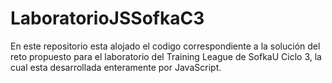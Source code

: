 # LaboratorioJSSofkaC3
En este repositorio esta alojado el codigo correspondiente a la solución del reto propuesto para el laboratorio del Training League de SofkaU Ciclo 3, la cual esta desarrollada enteramente por JavaScript.
